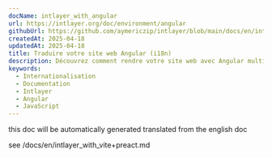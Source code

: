 ```yaml
---
docName: intlayer_with_angular
url: https://intlayer.org/doc/environment/angular
githubUrl: https://github.com/aymericzip/intlayer/blob/main/docs/en/intlayer_with_angular.md
createdAt: 2025-04-18
updatedAt: 2025-04-18
title: Traduire votre site web Angular (i18n)
description: Découvrez comment rendre votre site web avec Angular multilingue. Suivez la documentation pour l’internationaliser (i18n) et le traduire.
keywords:
  - Internationalisation
  - Documentation
  - Intlayer
  - Angular
  - JavaScript
---
```


this doc will be automatically generated translated from the english doc

see /docs/en/intlayer_with_vite+preact.md
